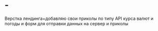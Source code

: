 # -
Верстка лендинга+добавляю свои приколы по типу API курса валют и погоды и форм для отправки данных на сервер и приколы
